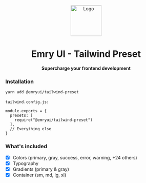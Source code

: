 <div align="center">
  <img style="width:96px; height:96px;" width="1024" alt="Logo" src="https://user-images.githubusercontent.com/5527769/194703186-1603a72a-b997-4923-9953-da97270eac58.png">
</div>

<div align="center">
  <h1>Emry UI - Tailwind Preset</h1>
  <p><b>Supercharge your frontend development</b></p>
</div>

### Installation

```
yarn add @emryui/tailwind-preset
```

`tailwind.config.js`:
```
module.exports = {
  presets: [
    require("@emryui/tailwind-preset")
  ],
  // Everything else
}
```

### What's included
- [x] Colors (primary, gray, success, error, warning, +24 others)
- [x] Typography
- [x] Gradients (primary & gray)
- [x] Container (sm, md, lg, xl)
